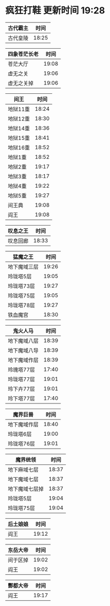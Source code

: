 # 疯狂打鞋 更新时间 19:28

| 古代霸主   | 时间    |
|--------|-------|
| 古代皇陵 | 18:25 |

| 四象苍茫长老   | 时间    |
|--------|-------|
| 苍茫大厅 | 19:08 |
| 虚无之关 | 19:06 |
| 虚无之关掉 | 19:06 |

| 间王   | 时间    |
|--------|-------|
| 地狱11重 | 18:24 |
| 地狱12重 | 18:30 |
| 地狱14重 | 18:36 |
| 地狱15重 | 18:41 |
| 地狱16重 | 18:52 |
| 地狱1重 | 18:52 |
| 地狱2重 | 19:17 |
| 地狱3重 | 18:17 |
| 地狱4重 | 19:22 |
| 地狱5重 | 19:27 |
| 间王典 | 19:08 |
| 阎王 | 19:08 |

| 叹息之王   | 时间    |
|--------|-------|
| 叹息回廊 | 18:33 |

| 猛魔之王   | 时间    |
|--------|-------|
| 地下魔域三层 | 19:26 |
| 玲珑塔5层 | 19:05 |
| 玲珑塔73层 | 19:27 |
| 玲珑塔75层 | 19:05 |
| 玲珑塔78层 | 19:27 |
| 铁血魔宫 | 18:30 |

| 鬼火人马   | 时间    |
|--------|-------|
| 地下魔域八层 | 18:39 |
| 地下魔域八导 | 18:39 |
| 地下魔域作层 | 18:39 |
| 玲瑰塔77层 | 17:40 |
| 玲珑塔77层 | 19:01 |
| 玲下卉77层 | 19:01 |
| 玲下塔77层 | 17:40 |

| 魔界巨兽   | 时间    |
|--------|-------|
| 地下魔域作层 | 18:40 |
| 玲珑塔6层 | 19:00 |
| 玲珑塔76层 | 19:01 |

| 魔界统领   | 时间    |
|--------|-------|
| 地下麻域七层 | 18:37 |
| 地下魔域七层 | 18:37 |
| 地下魔域七层掉 | 18:37 |
| 玲珑塔5层 | 19:04 |
| 玲珑塔75层 | 19:04 |

| 后土娘娘   | 时间    |
|--------|-------|
| 阎王 | 19:12 |

| 东岳大帝   | 时间    |
|--------|-------|
| 间于区掉 | 19:02 |
| 阎王 | 19:02 |

| 酆都大帝   | 时间    |
|--------|-------|
| 阎王 | 19:17 |